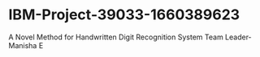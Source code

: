 # IBM-Project-39033-1660389623
A Novel Method for Handwritten Digit Recognition System
Team Leader-Manisha E
